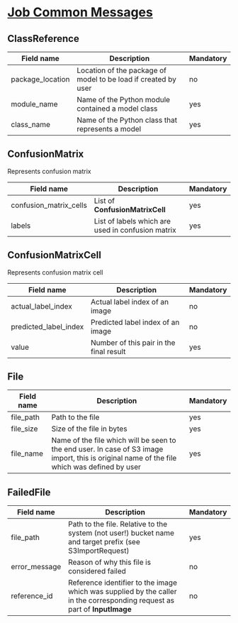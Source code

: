 [Job Common Messages](../../src/main/proto/cortex/api/job/common.proto)
======

ClassReference
------
| Field name | Description | Mandatory |
|---|---|---|
| package_location | Location of the package of model to be load if created by user | no |
| module_name | Name of the Python module contained a model class | yes |
| class_name | Name of the Python class that represents a model | yes |

ConfusionMatrix
------
Represents confusion matrix

| Field name | Description | Mandatory |
|---|---|---|
| confusion_matrix_cells | List of **ConfusionMatrixCell** | yes |
| labels | List of labels which are used in confusion matrix | yes |

ConfusionMatrixCell
------
Represents confusion matrix cell

| Field name | Description | Mandatory |
|---|---|---|
| actual_label_index | Actual label index of an image | no |
| predicted_label_index | Predicted label index of an image | no |
| value | Number of this pair in the final result | yes |

File
------
| Field name | Description | Mandatory |
|---|---|---|
| file_path | Path to the file | yes |
| file_size | Size of the file in bytes | yes |
| file_name | Name of the file which will be seen to the end user. In case of S3 image import, this is original name of the file which was defined by user | yes |

FailedFile
------
| Field name | Description | Mandatory |
|---|---|---|
| file_path | Path to the file. Relative to the system (not user!) bucket name and target prefix (see S3ImportRequest) | yes |
| error_message | Reason of why this file is considered failed | no |
| reference_id | Reference identifier to the image which was supplied by the caller in the corresponding request as part of **InputImage** | no |
